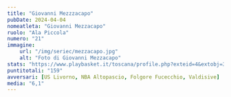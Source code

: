 ```yaml
---
title: "Giovanni Mezzzacapo"
pubDate: 2024-04-04
nomeatleta: "Giovanni Mezzacapo"
ruolo: "Ala Piccola"
numero: "21"
immagine:
    url: "/img/seriec/mezzacapo.jpg"
    alt: "Foto di Giovanni Mezzacapo"
stats: "https://www.playbasket.it/toscana/profile.php?exteid=4&extobj=3638&subj=1&season=2024&obj=132262&action=view&eid=5"
puntitotali: "159"
avversari: [US Livorno, NBA Altopascio, Folgore Fucecchio, Valdisive]
media: "6,1"
---
```

